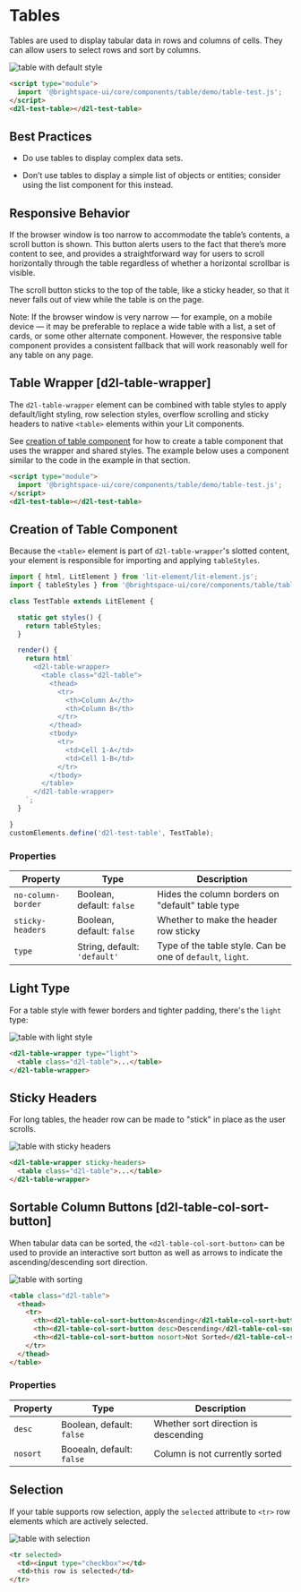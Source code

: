 # Tables

Tables are used to display tabular data in rows and columns of cells. They can allow users to select rows and sort by columns.

<!-- docs: start hidden content -->
![table with default style](./screenshots/default.png?raw=true)
<!-- docs: end hidden content -->

<!-- docs: demo autoSize:false display:block size:medium -->
```html
<script type="module">
  import '@brightspace-ui/core/components/table/demo/table-test.js';
</script>
<d2l-test-table></d2l-test-table>
```

## Best Practices
<!-- docs: start best practices -->
<!-- docs: start dos -->
* Do use tables to display complex data sets.
<!-- docs: end dos -->

<!-- docs: start donts -->
* Don’t use tables to display a simple list of objects or entities; consider using the list component for this instead.
<!-- docs: end donts -->
<!-- docs: end best practices -->

## Responsive Behavior
If the browser window is too narrow to accommodate the table’s contents, a scroll button is shown. This button alerts users to the fact that there’s more content to see, and provides a straightforward way for users to scroll horizontally through the table regardless of whether a horizontal scrollbar is visible.

The scroll button sticks to the top of the table, like a sticky header, so that it never falls out of view while the table is on the page.

Note: If the browser window is very narrow — for example, on a mobile device — it may be preferable to replace a wide table with a list, a set of cards, or some other alternate component. However, the responsive table component provides a consistent fallback that will work reasonably well for any table on any page.

## Table Wrapper [d2l-table-wrapper]

The `d2l-table-wrapper` element can be combined with table styles to apply default/light styling, row selection styles, overflow scrolling and sticky headers to native `<table>` elements within your Lit components.

See [creation of table component](#creation-of-table-component) for how to create a table component that uses the wrapper and shared styles. The example below uses a component similar to the code in the example in that section.

<!-- docs: demo live name:d2l-test-table autoSize:false display:block size:medium -->
```html
<script type="module">
  import '@brightspace-ui/core/components/table/demo/table-test.js';
</script>
<d2l-test-table></d2l-test-table>
```

## Creation of Table Component

Because the `<table>` element is part of `d2l-table-wrapper`'s slotted content, your element is responsible for importing and applying `tableStyles`.

```javascript
import { html, LitElement } from 'lit-element/lit-element.js';
import { tableStyles } from '@brightspace-ui/core/components/table/table-wrapper.js';

class TestTable extends LitElement {

  static get styles() {
    return tableStyles;
  }

  render() {
    return html`
      <d2l-table-wrapper>
        <table class="d2l-table">
          <thead>
            <tr>
              <th>Column A</th>
              <th>Column B</th>
            </tr>
          </thead>
          <tbody>
            <tr>
              <td>Cell 1-A</td>
              <td>Cell 1-B</td>
            </tr>
          </tbody>
        </table>
      </d2l-table-wrapper>
    `;
  }

}
customElements.define('d2l-test-table', TestTable);
```

<!-- docs: start hidden content -->
### Properties

| Property | Type | Description |
|--|--|--|
| `no-column-border` | Boolean, default: `false` | Hides the column borders on "default" table type |
| `sticky-headers` | Boolean, default: `false` | Whether to make the header row sticky |
| `type` | String, default: `'default'` | Type of the table style. Can be one of  `default`, `light`. |

## Light Type

For a table style with fewer borders and tighter padding, there's the `light` type:

![table with light style](./screenshots/light.png?raw=true)

```html
<d2l-table-wrapper type="light">
  <table class="d2l-table">...</table>
</d2l-table-wrapper>
```

## Sticky Headers

For long tables, the header row can be made to "stick" in place as the user scrolls.

![table with sticky headers](./screenshots/sticky.gif?raw=true)

```html
<d2l-table-wrapper sticky-headers>
  <table class="d2l-table">...</table>
</d2l-table-wrapper>
```
<!-- docs: end hidden content -->

## Sortable Column Buttons [d2l-table-col-sort-button]

When tabular data can be sorted, the `<d2l-table-col-sort-button>` can be used to provide an interactive sort button as well as arrows to indicate the ascending/descending sort direction.

![table with sorting](./screenshots/sorting.gif?raw=true)

```html
<table class="d2l-table">
  <thead>
    <tr>
      <th><d2l-table-col-sort-button>Ascending</d2l-table-col-sort-button></th>
      <th><d2l-table-col-sort-button desc>Descending</d2l-table-col-sort-button></th>
      <th><d2l-table-col-sort-button nosort>Not Sorted</d2l-table-col-sort-button></th>
    </tr>
  </thead>
</table>
```

### Properties

| Property | Type | Description |
|--|--|--|
| `desc` | Boolean, default: `false` | Whether sort direction is descending |
| `nosort` | Booealn, default: `false` | Column is not currently sorted |

## Selection

If your table supports row selection, apply the `selected` attribute to `<tr>` row elements which are actively selected.

![table with selection](./screenshots/selection.gif?raw=true)

```html
<tr selected>
  <td><input type="checkbox"></td>
  <td>this row is selected</td>
</tr>
```
